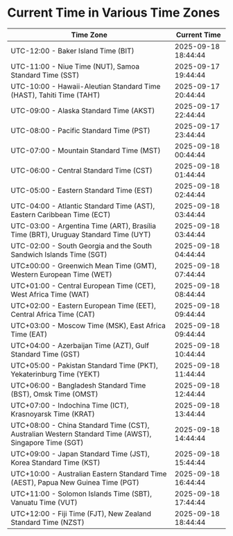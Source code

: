 # Current Time in Various Time Zones

| Time Zone | Current Time |
|-----------|--------------|
| UTC-12:00 - Baker Island Time (BIT) | 2025-09-18 18:44:44 |
| UTC-11:00 - Niue Time (NUT), Samoa Standard Time (SST) | 2025-09-17 19:44:44 |
| UTC-10:00 - Hawaii-Aleutian Standard Time (HAST), Tahiti Time (TAHT) | 2025-09-17 20:44:44 |
| UTC-09:00 - Alaska Standard Time (AKST) | 2025-09-17 22:44:44 |
| UTC-08:00 - Pacific Standard Time (PST) | 2025-09-17 23:44:44 |
| UTC-07:00 - Mountain Standard Time (MST) | 2025-09-18 00:44:44 |
| UTC-06:00 - Central Standard Time (CST) | 2025-09-18 01:44:44 |
| UTC-05:00 - Eastern Standard Time (EST) | 2025-09-18 02:44:44 |
| UTC-04:00 - Atlantic Standard Time (AST), Eastern Caribbean Time (ECT) | 2025-09-18 03:44:44 |
| UTC-03:00 - Argentina Time (ART), Brasília Time (BRT), Uruguay Standard Time (UYT) | 2025-09-18 03:44:44 |
| UTC-02:00 - South Georgia and the South Sandwich Islands Time (SGT) | 2025-09-18 04:44:44 |
| UTC±00:00 - Greenwich Mean Time (GMT), Western European Time (WET) | 2025-09-18 07:44:44 |
| UTC+01:00 - Central European Time (CET), West Africa Time (WAT) | 2025-09-18 08:44:44 |
| UTC+02:00 - Eastern European Time (EET), Central Africa Time (CAT) | 2025-09-18 09:44:44 |
| UTC+03:00 - Moscow Time (MSK), East Africa Time (EAT) | 2025-09-18 09:44:44 |
| UTC+04:00 - Azerbaijan Time (AZT), Gulf Standard Time (GST) | 2025-09-18 10:44:44 |
| UTC+05:00 - Pakistan Standard Time (PKT), Yekaterinburg Time (YEKT) | 2025-09-18 11:44:44 |
| UTC+06:00 - Bangladesh Standard Time (BST), Omsk Time (OMST) | 2025-09-18 12:44:44 |
| UTC+07:00 - Indochina Time (ICT), Krasnoyarsk Time (KRAT) | 2025-09-18 13:44:44 |
| UTC+08:00 - China Standard Time (CST), Australian Western Standard Time (AWST), Singapore Time (SGT) | 2025-09-18 14:44:44 |
| UTC+09:00 - Japan Standard Time (JST), Korea Standard Time (KST) | 2025-09-18 15:44:44 |
| UTC+10:00 - Australian Eastern Standard Time (AEST), Papua New Guinea Time (PGT) | 2025-09-18 16:44:44 |
| UTC+11:00 - Solomon Islands Time (SBT), Vanuatu Time (VUT) | 2025-09-18 17:44:44 |
| UTC+12:00 - Fiji Time (FJT), New Zealand Standard Time (NZST) | 2025-09-18 18:44:44 |
